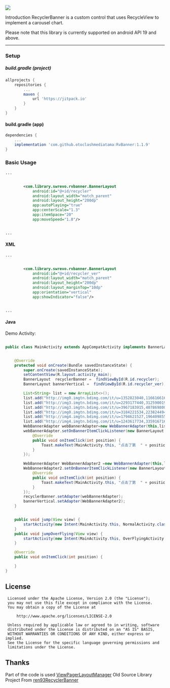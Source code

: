 [![](https://jitpack.io/v/otoclashmediatama/RvBanner.svg)](https://jitpack.io/#otoclashmediatama/RvBanner)

Introduction
RecyclerBanner is a custom control that uses RecycleView to implement a carousel chart.


Please note that this library is currently supported on android API 19 and above.

---

### Setup

##### build.gradle (project)
```groovy
allprojects {
    repositories {
        ...
        maven {
            url 'https://jitpack.io'
        }
    }
}
```

#### build.gradle (app)
```groovy
dependencies {
    ...
    implementation 'com.github.otoclashmediatama:RvBanner:1.1.9'
}
```

### Basic Usage
```xml
...


        <com.library.swrevo.rvbanner.BannerLayout
            android:id="@+id/recycler"
            android:layout_width="match_parent"
            android:layout_height="200dp"
            app:autoPlaying="true"
            app:centerScale="1.3"
            app:itemSpace="20"
            app:moveSpeed="1.8"/>


...
```

#### XML
```xml
...


        <com.library.swrevo.rvbanner.BannerLayout
            android:id="@+id/recycler_ver"
            android:layout_width="match_parent"
            android:layout_height="200dp"
            android:layout_marginTop="10dp"
            app:orientation="vertical"
            app:showIndicator="false"/>


...
```


#### Java
Demo Activity:
```java

public class MainActivity extends AppCompatActivity implements BannerLayout.OnBannerItemClickListener {


    @Override
    protected void onCreate(Bundle savedInstanceState) {
        super.onCreate(savedInstanceState);
        setContentView(R.layout.activity_main);
        BannerLayout  recyclerBanner =  findViewById(R.id.recycler);
        BannerLayout bannerVertical =  findViewById(R.id.recycler_ver);

        List<String> list = new ArrayList<>();
        list.add("http://img0.imgtn.bdimg.com/it/u=1352823040,1166166164&fm=27&gp=0.jpg");
        list.add("http://img3.imgtn.bdimg.com/it/u=2293177440,3125900197&fm=27&gp=0.jpg");
        list.add("http://img3.imgtn.bdimg.com/it/u=3967183915,4078698000&fm=27&gp=0.jpg");
        list.add("http://img0.imgtn.bdimg.com/it/u=3184221534,2238244948&fm=27&gp=0.jpg");
        list.add("http://img4.imgtn.bdimg.com/it/u=1794621527,1964098559&fm=27&gp=0.jpg");
        list.add("http://img4.imgtn.bdimg.com/it/u=1243617734,335916716&fm=27&gp=0.jpg");
        WebBannerAdapter webBannerAdapter=new WebBannerAdapter(this,list);
        webBannerAdapter.setOnBannerItemClickListener(new BannerLayout.OnBannerItemClickListener() {
            @Override
            public void onItemClick(int position) {
                Toast.makeText(MainActivity.this, "点击了第  " + position+"  项", Toast.LENGTH_SHORT).show();
            }
        });

        WebBannerAdapter WebBannerAdapter2 =new WebBannerAdapter(this,list);
        WebBannerAdapter2.setOnBannerItemClickListener(new BannerLayout.OnBannerItemClickListener() {
            @Override
            public void onItemClick(int position) {
                Toast.makeText(MainActivity.this, "点击了第  " + position+"  项", Toast.LENGTH_SHORT).show();
            }
        });
        recyclerBanner.setAdapter(webBannerAdapter);
        bannerVertical.setAdapter(WebBannerAdapter2);
    }


    public void jump(View view) {
        startActivity(new Intent(MainActivity.this, NormalActivity.class));
    }
    public void jumpOverFlying(View view) {
        startActivity(new Intent(MainActivity.this, OverFlyingActivity.class));
    }

    @Override
    public void onItemClick(int position) {

    }
}

```

## License



     Licensed under the Apache License, Version 2.0 (the "License");
     you may not use this file except in compliance with the License.
     You may obtain a copy of the License at

         http://www.apache.org/licenses/LICENSE-2.0

     Unless required by applicable law or agreed to in writing, software
     distributed under the License is distributed on an "AS IS" BASIS,
     WITHOUT WARRANTIES OR CONDITIONS OF ANY KIND, either express or implied.
     See the License for the specific language governing permissions and
     limitations under the License.

## Thanks
Part of the code is used [ViewPagerLayoutManager](https://github.com/leochuan/ViewPagerLayoutManager)
Old Source Library Project From [ren93RecyclerBanner](https://github.com/ren93/RecyclerBanner)
